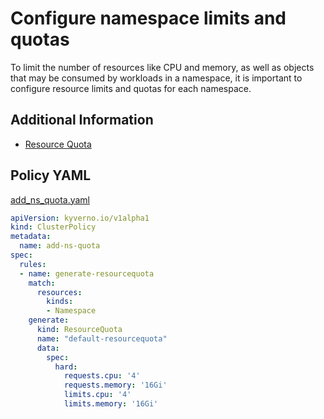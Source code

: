 # Configure namespace limits and quotas

To limit the number of resources like CPU and memory, as well as objects that may be consumed by workloads in a namespace, it is important to configure resource limits and quotas for each namespace. 

## Additional Information

* [Resource Quota](https://kubernetes.io/docs/concepts/policy/resource-quotas/)

## Policy YAML 

[add_ns_quota.yaml](best_practices/add_ns_quota.yaml) 

````yaml
apiVersion: kyverno.io/v1alpha1
kind: ClusterPolicy
metadata:
  name: add-ns-quota
spec:
  rules:
  - name: generate-resourcequota
    match:
      resources:
        kinds:
        - Namespace
    generate:
      kind: ResourceQuota
      name: "default-resourcequota"
      data:
        spec:
          hard:
            requests.cpu: '4'
            requests.memory: '16Gi'
            limits.cpu: '4'
            limits.memory: '16Gi'
````